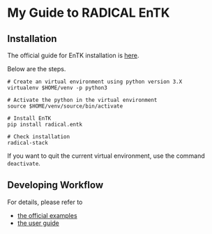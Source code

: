 # My Guide to RADICAL EnTK

## Installation

The official guide for EnTK installation is [here](https://radicalentk.readthedocs.io/en/latest/install.html).

Below are the steps.

```
# Create an virtual environment using python version 3.X
virtualenv $HOME/venv -p python3

# Activate the python in the virtual environment
source $HOME/venv/source/bin/activate

# Install EnTK
pip install radical.entk

# Check installation
radical-stack
```

If you want to quit the current virtual environment, use the command `deactivate`.

## Developing Workflow

For details, please refer to 

- [the official examples](https://radicalentk.readthedocs.io/en/latest/examples.html)
- [the user guide](https://radicalentk.readthedocs.io/en/latest/user_guide.html)
